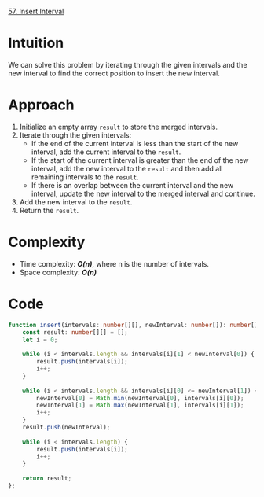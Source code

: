 [57. Insert Interval](https://leetcode.com/problems/insert-interval/)

# Intuition

We can solve this problem by iterating through the given intervals and the new interval to find the correct position to insert the new interval.

# Approach

1. Initialize an empty array `result` to store the merged intervals.
2. Iterate through the given intervals:
   - If the end of the current interval is less than the start of the new interval, add the current interval to the `result`.
   - If the start of the current interval is greater than the end of the new interval, add the new interval to the `result` and then add all remaining intervals to the `result`.
   - If there is an overlap between the current interval and the new interval, update the new interval to the merged interval and continue.
3. Add the new interval to the `result`.
4. Return the `result`.

# Complexity

- Time complexity: ***O(n)***, where n is the number of intervals.
- Space complexity: ***O(n)***

# Code

```typescript
function insert(intervals: number[][], newInterval: number[]): number[][] {
    const result: number[][] = [];
    let i = 0;
    
    while (i < intervals.length && intervals[i][1] < newInterval[0]) {
        result.push(intervals[i]);
        i++;
    }
    
    while (i < intervals.length && intervals[i][0] <= newInterval[1]) {
        newInterval[0] = Math.min(newInterval[0], intervals[i][0]);
        newInterval[1] = Math.max(newInterval[1], intervals[i][1]);
        i++;
    }
    result.push(newInterval);
    
    while (i < intervals.length) {
        result.push(intervals[i]);
        i++;
    }
    
    return result;
};

```